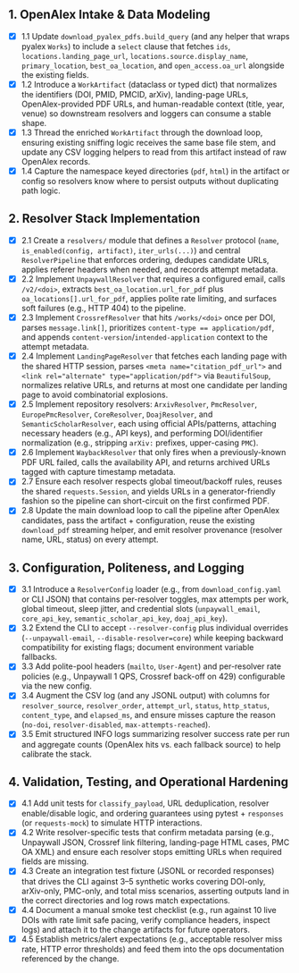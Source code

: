 ## 1. OpenAlex Intake & Data Modeling
- [x] 1.1 Update `download_pyalex_pdfs.build_query` (and any helper that wraps pyalex `Works`) to include a `select` clause that fetches `ids`, `locations.landing_page_url`, `locations.source.display_name`, `primary_location`, `best_oa_location`, and `open_access.oa_url` alongside the existing fields.
- [x] 1.2 Introduce a `WorkArtifact` (dataclass or typed dict) that normalizes the identifiers (DOI, PMID, PMCID, arXiv), landing-page URLs, OpenAlex-provided PDF URLs, and human-readable context (title, year, venue) so downstream resolvers and loggers can consume a stable shape.
- [x] 1.3 Thread the enriched `WorkArtifact` through the download loop, ensuring existing sniffing logic receives the same base file stem, and update any CSV logging helpers to read from this artifact instead of raw OpenAlex records.
- [x] 1.4 Capture the namespace keyed directories (`pdf`, `html`) in the artifact or config so resolvers know where to persist outputs without duplicating path logic.

## 2. Resolver Stack Implementation
- [x] 2.1 Create a `resolvers/` module that defines a `Resolver` protocol (`name`, `is_enabled(config, artifact)`, `iter_urls(...)`) and central `ResolverPipeline` that enforces ordering, dedupes candidate URLs, applies referer headers when needed, and records attempt metadata.
- [x] 2.2 Implement `UnpaywallResolver` that requires a configured email, calls `/v2/<doi>`, extracts `best_oa_location.url_for_pdf` plus `oa_locations[].url_for_pdf`, applies polite rate limiting, and surfaces soft failures (e.g., HTTP 404) to the pipeline.
- [x] 2.3 Implement `CrossrefResolver` that hits `/works/<doi>` once per DOI, parses `message.link[]`, prioritizes `content-type == application/pdf`, and appends `content-version`/`intended-application` context to the attempt metadata.
- [x] 2.4 Implement `LandingPageResolver` that fetches each landing page with the shared HTTP session, parses `<meta name="citation_pdf_url">` and `<link rel="alternate" type="application/pdf">` via `BeautifulSoup`, normalizes relative URLs, and returns at most one candidate per landing page to avoid combinatorial explosions.
- [x] 2.5 Implement repository resolvers: `ArxivResolver`, `PmcResolver`, `EuropePmcResolver`, `CoreResolver`, `DoajResolver`, and `SemanticScholarResolver`, each using official APIs/patterns, attaching necessary headers (e.g., API keys), and performing DOI/identifier normalization (e.g., stripping `arXiv:` prefixes, upper-casing `PMC`).
- [x] 2.6 Implement `WaybackResolver` that only fires when a previously-known PDF URL failed, calls the availability API, and returns archived URLs tagged with capture timestamp metadata.
- [x] 2.7 Ensure each resolver respects global timeout/backoff rules, reuses the shared `requests.Session`, and yields URLs in a generator-friendly fashion so the pipeline can short-circuit on the first confirmed PDF.
- [x] 2.8 Update the main download loop to call the pipeline after OpenAlex candidates, pass the artifact + configuration, reuse the existing `download_pdf` streaming helper, and emit resolver provenance (resolver name, URL, status) on every attempt.

## 3. Configuration, Politeness, and Logging
- [x] 3.1 Introduce a `ResolverConfig` loader (e.g., from `download_config.yaml` or CLI JSON) that contains per-resolver toggles, max attempts per work, global timeout, sleep jitter, and credential slots (`unpaywall_email`, `core_api_key`, `semantic_scholar_api_key`, `doaj_api_key`).
- [x] 3.2 Extend the CLI to accept `--resolver-config` plus individual overrides (`--unpaywall-email`, `--disable-resolver=core`) while keeping backward compatibility for existing flags; document environment variable fallbacks.
- [x] 3.3 Add polite-pool headers (`mailto`, `User-Agent`) and per-resolver rate policies (e.g., Unpaywall 1 QPS, Crossref back-off on 429) configurable via the new config.
- [x] 3.4 Augment the CSV log (and any JSONL output) with columns for `resolver_source`, `resolver_order`, `attempt_url`, `status`, `http_status`, `content_type`, and `elapsed_ms`, and ensure misses capture the reason (`no-doi`, `resolver-disabled`, `max-attempts-reached`).
- [x] 3.5 Emit structured INFO logs summarizing resolver success rate per run and aggregate counts (OpenAlex hits vs. each fallback source) to help calibrate the stack.

## 4. Validation, Testing, and Operational Hardening
- [x] 4.1 Add unit tests for `classify_payload`, URL deduplication, resolver enable/disable logic, and ordering guarantees using pytest + `responses` (or `requests-mock`) to simulate HTTP interactions.
- [x] 4.2 Write resolver-specific tests that confirm metadata parsing (e.g., Unpaywall JSON, Crossref link filtering, landing-page HTML cases, PMC OA XML) and ensure each resolver stops emitting URLs when required fields are missing.
- [x] 4.3 Create an integration test fixture (JSONL or recorded responses) that drives the CLI against 3–5 synthetic works covering DOI-only, arXiv-only, PMC-only, and total miss scenarios, asserting outputs land in the correct directories and log rows match expectations.
- [x] 4.4 Document a manual smoke test checklist (e.g., run against 10 live DOIs with rate limit safe pacing, verify compliance headers, inspect logs) and attach it to the change artifacts for future operators.
- [x] 4.5 Establish metrics/alert expectations (e.g., acceptable resolver miss rate, HTTP error thresholds) and feed them into the ops documentation referenced by the change.
